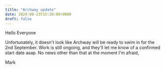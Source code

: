 ```yaml
---
title: "Archway update"
date: 2024-08-23T15:30:00+0000
draft: false
---
```

Hello Everyone

Unfortunately, it doesn't look like Archway will be ready to swim in for the 2nd September. Work is still ongoing, and they'll let me know of a confirmed start date asap. No news other than that at the moment I'm afraid,

Mark
<!--more-->
